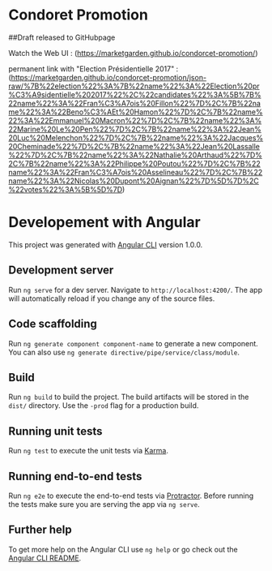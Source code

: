 # Condoret Promotion

##Draft released to GitHubpage

Watch the Web UI :
(https://marketgarden.github.io/condorcet-promotion/)


permanent link with "Election Présidentielle 2017" :(https://marketgarden.github.io/condorcet-promotion/json-raw/%7B%22election%22%3A%7B%22name%22%3A%22Election%20pr%C3%A9sidentielle%202017%22%2C%22candidates%22%3A%5B%7B%22name%22%3A%22Fran%C3%A7ois%20Fillon%22%7D%2C%7B%22name%22%3A%22Beno%C3%AEt%20Hamon%22%7D%2C%7B%22name%22%3A%22Emmanuel%20Macron%22%7D%2C%7B%22name%22%3A%22Marine%20Le%20Pen%22%7D%2C%7B%22name%22%3A%22Jean%20Luc%20Melenchon%22%7D%2C%7B%22name%22%3A%22Jacques%20Cheminade%22%7D%2C%7B%22name%22%3A%22Jean%20Lassalle%22%7D%2C%7B%22name%22%3A%22Nathalie%20Arthaud%22%7D%2C%7B%22name%22%3A%22Philippe%20Poutou%22%7D%2C%7B%22name%22%3A%22Fran%C3%A7ois%20Asselineau%22%7D%2C%7B%22name%22%3A%22Nicolas%20Dupont%20Aignan%22%7D%5D%7D%2C%22votes%22%3A%5B%5D%7D)

# Developement with Angular

This project was generated with [Angular CLI](https://github.com/angular/angular-cli) version 1.0.0.

## Development server

Run `ng serve` for a dev server. Navigate to `http://localhost:4200/`. The app will automatically reload if you change any of the source files.

## Code scaffolding

Run `ng generate component component-name` to generate a new component. You can also use `ng generate directive/pipe/service/class/module`.

## Build

Run `ng build` to build the project. The build artifacts will be stored in the `dist/` directory. Use the `-prod` flag for a production build.

## Running unit tests

Run `ng test` to execute the unit tests via [Karma](https://karma-runner.github.io).

## Running end-to-end tests

Run `ng e2e` to execute the end-to-end tests via [Protractor](http://www.protractortest.org/).
Before running the tests make sure you are serving the app via `ng serve`.

## Further help

To get more help on the Angular CLI use `ng help` or go check out the [Angular CLI README](https://github.com/angular/angular-cli/blob/master/README.md).
